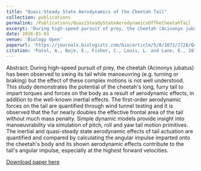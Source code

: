 ```yaml
---
title: "Quasi-Steady State Aerodynamics of the Cheetah Tail"
collection: publications
permalink: /Publications/QuasiSteadyStateAerodynamicsOfTheCheetahTail
excerpt: 'During high-speed pursuit of prey, the cheetah (Acinonyx jubatus) has been observed to swing its tail while manoeuvring (e.g. turning or braking) but the effect of these complex motions is not well understood. This study demonstrates the potential of the cheetah's long, furry tail to impart torques and forces on the body as a result of aerodynamic effects, in addition to the well-known inertial effects. The first-order aerodynamic forces on the tail are quantified through wind tunnel testing and it is observed that the fur nearly doubles the effective frontal area of the tail without much mass penalty. Simple dynamic models provide insight into manoeuvrability via simulation of pitch, roll and yaw tail motion primitives. The inertial and quasi-steady state aerodynamic effects of tail actuation are quantified and compared by calculating the angular impulse imparted onto the cheetah's body and its shown aerodynamic effects contribute to the tail's angular impulse, especially at the highest forward velocities.'
date: 2016-01-01
venue: 'Biology Open'
paperurl: 'https://journals.biologists.com/bio/article/5/8/1072/1728/Quasi-steady-state-aerodynamics-of-the-cheetah'
citation: 'Patel, A., Boje, E., Fisher, C., Louis, L. and Lane, E., 2016. Quasi-steady state aerodynamics of the cheetah tail. Biology open, 5(8), pp.1072-1076.'
---
```

Abstract: During high-speed pursuit of prey, the cheetah (Acinonyx jubatus) has been observed to swing its tail while manoeuvring (e.g. turning or braking) but the effect of these complex motions is not well understood. This study demonstrates the potential of the cheetah's long, furry tail to impart torques and forces on the body as a result of aerodynamic effects, in addition to the well-known inertial effects. The first-order aerodynamic forces on the tail are quantified through wind tunnel testing and it is observed that the fur nearly doubles the effective frontal area of the tail without much mass penalty. Simple dynamic models provide insight into manoeuvrability via simulation of pitch, roll and yaw tail motion primitives. The inertial and quasi-steady state aerodynamic effects of tail actuation are quantified and compared by calculating the angular impulse imparted onto the cheetah's body and its shown aerodynamic effects contribute to the tail's angular impulse, especially at the highest forward velocities.

[Download paper here](http://Callen-Fisher.github.io/Publications/QuasiSteadyStateAerodynamicsOfTheCheetahTail.pdf)


